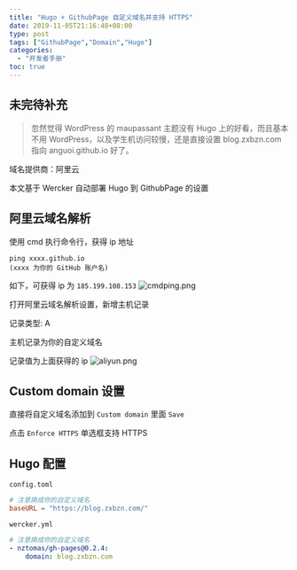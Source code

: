 ```yaml
---
title: "Hugo + GithubPage 自定义域名并支持 HTTPS"
date: 2019-11-05T21:16:48+08:00
type: post
tags: ["GithubPage","Domain","Hugo"]
categories:
  - "开发者手册"
toc: true
---
```

## 未完待补充
> 忽然觉得 WordPress 的 maupassant 主题没有 Hugo 上的好看，而且基本不用 WordPress，以及学生机访问较慢，还是直接设置 blog.zxbzn.com 指向 anguoi.github.io 好了。

域名提供商：阿里云

本文基于 Wercker 自动部署 Hugo 到 GithubPage 的设置

## 阿里云域名解析
使用 cmd 执行命令行，获得 ip 地址
```
ping xxxx.github.io 
(xxxx 为你的 GitHub 账户名)
```

如下，可获得 ip 为 `185.199.108.153`
![cmdping.png](cmd.png)

打开阿里云域名解析设置，新增主机记录

记录类型: A

主机记录为你的自定义域名

记录值为上面获得的 ip 
![aliyun.png](aliyun.png)

## Custom domain 设置
直接将自定义域名添加到 `Custom domain` 里面 `Save`

点击 `Enforce HTTPS` 单选框支持 HTTPS

## Hugo 配置
`config.toml` 

```toml
# 注意换成你的自定义域名
baseURL = "https://blog.zxbzn.com/"
```

`wercker.yml`

```yml
# 注意换成你的自定义域名
- nztomas/gh-pages@0.2.4:
    domain: blog.zxbzn.com
```
